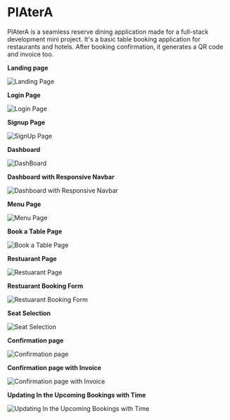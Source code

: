 <h1>PlAterA</h1> 

PlAterA is a seamless reserve dining application made for a full-stack development mini project. It's a basic table booking application for restaurants and hotels. After booking confirmation, it generates a QR code and invoice too.

<b>Landing page</b>

![Landing Page](./landingpage.png)

<b>Login Page</b>

![Login Page](./loginpage.png)

<b>Signup Page</b>

![SignUp Page](./signuppage.png)

<b>Dashboard</b>

![DashBoard](./dashboardhomepage.png)

<b>Dashboard with Responsive Navbar</b>

![Dashboard with Responsive Navbar](./dashboardwithreponsivenavbar.png)

<b>Menu Page</b>

![Menu Page](./menupage.png)

<b>Book a Table Page</b>

![Book a Table Page](./bookatablepage.png)

<b>Restuarant Page</b>

![Restuarant Page](./restuarantpage.png)

<b>Restuarant Booking Form</b>

![Restuarant Booking Form](./restuarantbookingform.png)

<b>Seat Selection</b>

![Seat Selection](./seatselection.png)

<b>Confirmation page</b>

![Confirmation page](./confirmationpage.png)

<b>Confirmation page with Invoice</b>

![Confirmation page with Invoice](./confirmationwithinvoice.png)

<b>Updating In the Upcoming Bookings with Time</b>

![Updating In the Upcoming Bookings with Time](./updatingtheupcomingbookingswithtime.png)
























